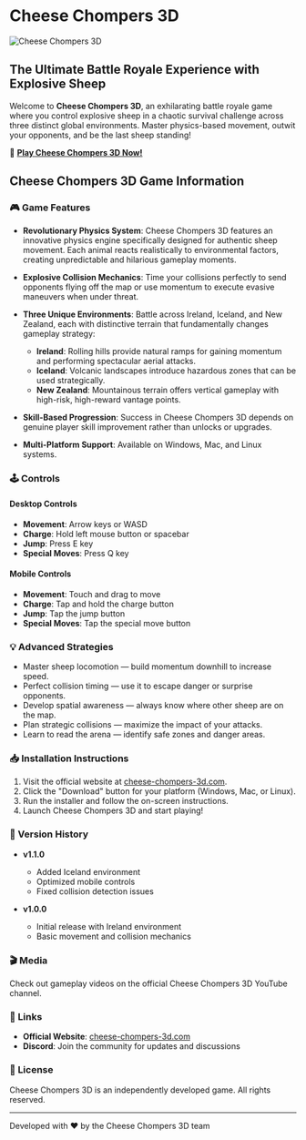 # Cheese Chompers 3D

![Cheese Chompers 3D](https://crazycattle-3d.io/game/crazy-cattle-3d-mobile/CrazyCattle3D.png)

## The Ultimate Battle Royale Experience with Explosive Sheep

Welcome to **Cheese Chompers 3D**, an exhilarating battle royale game where you control explosive sheep in a chaotic survival challenge across three distinct global environments. Master physics-based movement, outwit your opponents, and be the last sheep standing!

🔗 **[Play Cheese Chompers 3D Now!](https://cheese-chompers-3d.com/)**

## Cheese Chompers 3D Game Information

### 🎮 Game Features

- **Revolutionary Physics System**: Cheese Chompers 3D features an innovative physics engine specifically designed for authentic sheep movement. Each animal reacts realistically to environmental factors, creating unpredictable and hilarious gameplay moments.

- **Explosive Collision Mechanics**: Time your collisions perfectly to send opponents flying off the map or use momentum to execute evasive maneuvers when under threat.

- **Three Unique Environments**: Battle across Ireland, Iceland, and New Zealand, each with distinctive terrain that fundamentally changes gameplay strategy:
  - **Ireland**: Rolling hills provide natural ramps for gaining momentum and performing spectacular aerial attacks.
  - **Iceland**: Volcanic landscapes introduce hazardous zones that can be used strategically.
  - **New Zealand**: Mountainous terrain offers vertical gameplay with high-risk, high-reward vantage points.

- **Skill-Based Progression**: Success in Cheese Chompers 3D depends on genuine player skill improvement rather than unlocks or upgrades.

- **Multi-Platform Support**: Available on Windows, Mac, and Linux systems.

### 🕹️ Controls

#### Desktop Controls
- **Movement**: Arrow keys or WASD
- **Charge**: Hold left mouse button or spacebar
- **Jump**: Press E key
- **Special Moves**: Press Q key

#### Mobile Controls
- **Movement**: Touch and drag to move
- **Charge**: Tap and hold the charge button
- **Jump**: Tap the jump button
- **Special Moves**: Tap the special move button

### 💡 Advanced Strategies

- Master sheep locomotion — build momentum downhill to increase speed.
- Perfect collision timing — use it to escape danger or surprise opponents.
- Develop spatial awareness — always know where other sheep are on the map.
- Plan strategic collisions — maximize the impact of your attacks.
- Learn to read the arena — identify safe zones and danger areas.

### 📥 Installation Instructions

1. Visit the official website at [cheese-chompers-3d.com](https://cheese-chompers-3d.com).
2. Click the "Download" button for your platform (Windows, Mac, or Linux).
3. Run the installer and follow the on-screen instructions.
4. Launch Cheese Chompers 3D and start playing!

### 🔄 Version History

- **v1.1.0**
  - Added Iceland environment
  - Optimized mobile controls
  - Fixed collision detection issues

- **v1.0.0**
  - Initial release with Ireland environment
  - Basic movement and collision mechanics

### 🎬 Media

Check out gameplay videos on the official Cheese Chompers 3D YouTube channel.

### 🔗 Links

- **Official Website**: [cheese-chompers-3d.com](https://cheese-chompers-3d.com)
- **Discord**: Join the community for updates and discussions

### 📝 License

Cheese Chompers 3D is an independently developed game. All rights reserved.

---

Developed with ❤️ by the Cheese Chompers 3D team
